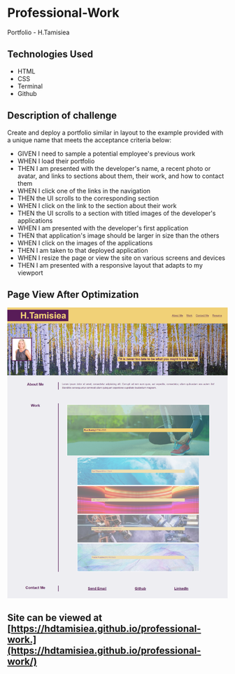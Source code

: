 # Professional-Work

Portfolio - H.Tamisiea

## Technologies Used

* HTML
* CSS
* Terminal
* Github

## Description of challenge

Create and deploy a portfolio similar in layout to the example provided with a unique name that meets the acceptance criteria below:

* GIVEN I need to sample a potential employee's previous work
* WHEN I load their portfolio
* THEN I am presented with the developer's name, a recent photo or avatar, and links to sections about them, their work, and how to contact them
* WHEN I click one of the links in the navigation
* THEN the UI scrolls to the corresponding section
* WHEN I click on the link to the section about their work
* THEN the UI scrolls to a section with titled images of the developer's applications
* WHEN I am presented with the developer's first application
* THEN that application's image should be larger in size than the others
* WHEN I click on the images of the applications
* THEN I am taken to that deployed application
* WHEN I resize the page or view the site on various screens and devices
* THEN I am presented with a responsive layout that adapts to my viewport 

## Page View After Optimization

![Professional-Work Page View](/assets/images/Page.png)

## Site can be viewed at [https://hdtamisiea.github.io/professional-work.](https://hdtamisiea.github.io/professional-work/)

